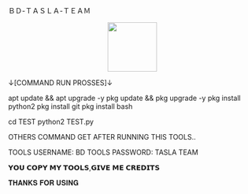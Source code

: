 ＢＤ-ＴＡＳＬＡ-ＴＥＡＭ


<div id="header" align="center">

  <img src="https://media.giphy.com/media/Y72svEm0ntbqZg5Ira/giphy.gif" width="100"/>

</div>

↓[COMMAND RUN PROSSES]↓
                                              
apt update && apt upgrade -y
pkg update && pkg upgrade -y
pkg install python2
pkg install git
pkg install bash

cd TEST
python2 TEST.py

OTHERS COMMAND GET AFTER RUNNING THIS TOOLS..

TOOLS USERNAME: BD
TOOLS PASSWORD: TASLA TEAM



𝗬𝗢𝗨 𝗖𝗢𝗣𝗬 𝗠𝗬 𝗧𝗢𝗢𝗟𝗦,𝗚𝗜𝗩𝗘 𝗠𝗘 𝗖𝗥𝗘𝗗𝗜𝗧𝗦

𝐓𝐇𝐀𝐍𝐊𝐒 𝐅𝐎𝐑 𝐔𝐒𝐈𝐍𝐆
